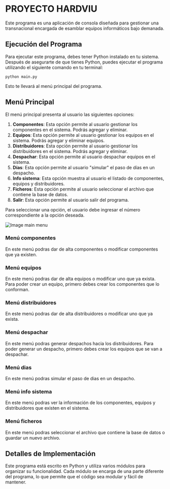 # PROYECTO HARDVIU

Este programa es una aplicación de consola diseñada para gestionar una transnacional encargada de esamblar equipos informáticos bajo demanada.

## Ejecución del Programa

Para ejecutar este programa, debes tener Python instalado en tu sistema. Después de asegurarte de que tienes Python, puedes ejecutar el programa utilizando el siguiente comando en tu terminal:

`python main.py`

Esto te llevará al menú principal del programa.

## Menú Principal

El menú principal presenta al usuario las siguientes opciones:

1. **Componentes**: Esta opción permite al usuario gestionar los componentes en el sistema. Podrás agregar y eliminar.
2. **Equipos**: Esta opción permite al usuario gestionar los equipos en el sistema. Podrás agregar y eliminar equipos.
3. **Distribuidores**: Esta opción permite al usuario gestionar los distribuidores en el sistema. Podrás agregar y eliminar.
4. **Despachar**: Esta opción permite al usuario despachar equipos en el sistema.
5. **Días**: Esta opción permite al usuario "simular" el paso de días en un despacho.
6. **Info sistema**: Esta opción muestra al usuario el listado de componentes, equipos y distribuidores.
7. **Ficheros**: Esta opción permite al usuario seleccionar el archivo que contiene la base de datos.
8. **Salir**: Esta opción permite al usuario salir del programa.

Para seleccionar una opción, el usuario debe ingresar el número correspondiente a la opción deseada.


![Image main menu](https://i.imgur.com/t4xydRu.png "Image main menu")

### Menú componentes
En este menú podras dar de alta componentes o modificar componentes que ya existen.

### Menú equipos
En este menú podras dar de alta equipos o modificar uno que ya exista.
Para poder crear un equipo, primero debes crear los componentes que lo conforman.

### Menú distribuidores
En este menú podras dar de alta distribuidores o modificar uno que ya exista.

### Menú despachar
En este menú podras generar despachos hacia los distribuidores.
Para poder generar un despacho, primero debes crear los equipos que se van a despachar.


### Menú dias
En este menú podras simular el paso de dias en un despacho.

### Menú info sistema
En este menú podras ver la información de los componentes, equipos y distribuidores que existen en el sistema.

### Menú ficheros
En este menú podras seleccionar el archivo que contiene la base de datos o guardar un nuevo archivo.


## Detalles de Implementación

Este programa está escrito en Python y utiliza varios módulos para organizar su funcionalidad. Cada módulo se encarga de una parte diferente del programa, lo que permite que el código sea modular y fácil de mantener.
